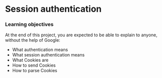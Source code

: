 # Session authentication

### Learning objectives
At the end of this project, you are expected to be able to explain to anyone, without the help of Google:

 - What authentication means
 - What session authentication means
 - What Cookies are
 - How to send Cookies
 - How to parse Cookies
